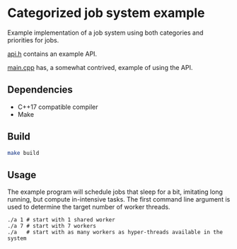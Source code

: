 # Categorized job system example

Example implementation of a job system using both categories and priorities for jobs.

[api.h](api.h) contains an example API.

[main.cpp](main.cpp) has, a somewhat contrived, example of using the API.

## Dependencies

- C++17 compatible compiler
- Make

## Build

```sh
make build
```

## Usage

The example program will schedule jobs that sleep for a bit, imitating long running, but compute in-intensive tasks.
The first command line argument is used to determine the target number of worker threads.

```
./a 1 # start with 1 shared worker
./a 7 # start with 7 workers
./a   # start with as many workers as hyper-threads available in the system

